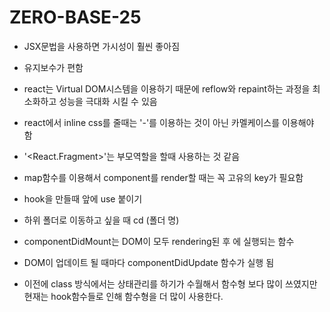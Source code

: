 # ZERO-BASE-25
 - JSX문법을 사용하면 가시성이 훨씬 좋아짐

 - 유지보수가 편함

 - react는 Virtual DOM시스템을 이용하기 때문에 reflow와 repaint하는 과정을 최소화하고 성능을 극대화 시킬 수 있음

 - react에서 inline css를 줄때는 '-'를 이용하는 것이 아닌 카멜케이스를 이용해야 함

 - '<React.Fragment>'는 부모역할을 할때 사용하는 것 같음

 - map함수를 이용해서 component를 render할 때는 꼭 고유의 key가 필요함

 - hook을 만들때 앞에 use 붙이기

 - 하위 폴더로 이동하고 싶을 때 cd (폴더 명)

 - componentDidMount는 DOM이 모두 rendering된 후 에 실행되는 함수

 - DOM이 업데이트 될 때마다 componentDidUpdate 함수가 실행 됨

 - 이전에 class 방식에서는 상태관리를 하기가 수월해서 함수형 보다 많이 쓰였지만 현재는 hook함수들로 인해 함수형을 더 많이 사용한다.